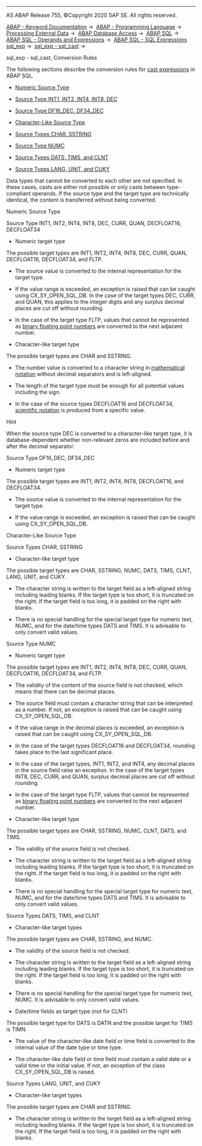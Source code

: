   

* * *

AS ABAP Release 755, ©Copyright 2020 SAP SE. All rights reserved.

[ABAP - Keyword Documentation](javascript:call_link\('abenabap.htm'\)) →  [ABAP - Programming Language](javascript:call_link\('abenabap_reference.htm'\)) →  [Processing External Data](javascript:call_link\('abenabap_language_external_data.htm'\)) →  [ABAP Database Access](javascript:call_link\('abenabap_sql.htm'\)) →  [ABAP SQL](javascript:call_link\('abenopensql.htm'\)) →  [ABAP SQL - Operands and Expressions](javascript:call_link\('abenopen_sql_operands.htm'\)) →  [ABAP SQL - SQL Expressions sql\_exp](javascript:call_link\('abapsql_expr.htm'\)) →  [sql\_exp - sql\_cast](javascript:call_link\('abensql_cast.htm'\)) → 

sql\_exp - sql\_cast, Conversion Rules

The following sections describe the conversion rules for [cast expressions](javascript:call_link\('abensql_cast.htm'\)) in ABAP SQL.

-   [Numeric Source Type](#@@ITOC@@ABENSQL_CAST_RULES_1)

-   [Source Type INT1, INT2, INT4, INT8, DEC](#@@ITOC@@ABENSQL_CAST_RULES_2)

-   [Source Type DF16\_DEC, DF34\_DEC](#@@ITOC@@ABENSQL_CAST_RULES_3)

-   [Character-Like Source Type](#@@ITOC@@ABENSQL_CAST_RULES_4)

-   [Source Types CHAR, SSTRING](#@@ITOC@@ABENSQL_CAST_RULES_5)

-   [Source Type NUMC](#@@ITOC@@ABENSQL_CAST_RULES_6)

-   [Source Types DATS, TIMS, and CLNT](#@@ITOC@@ABENSQL_CAST_RULES_7)

-   [Source Types LANG, UNIT, and CUKY](#@@ITOC@@ABENSQL_CAST_RULES_8)

Data types that cannot be converted to each other are not specified. In these cases, casts are either not possible or only casts between type-compliant operands. If the source type and the target type are technically identical, the content is transferred without being converted.

Numeric Source Type

Source Type INT1, INT2, INT4, INT8, DEC, CURR, QUAN, DECFLOAT16, DECFLOAT34

-   Numeric target type

The possible target types are INT1, INT2, INT4, INT8, DEC, CURR, QUAN, DECFLOAT16, DECFLOAT34, and FLTP.

-   The source value is converted to the internal representation for the target type.

-   If the value range is exceeded, an exception is raised that can be caught using CX\_SY\_OPEN\_SQL\_DB. In the case of the target types DEC, CURR, and QUAN, this applies to the integer digits and any surplus decimal places are cut off without rounding.

-   In the case of the target type FLTP, values that cannot be represented as [binary floating point numbers](javascript:call_link\('abenbinfloat_glosry.htm'\) "Glossary Entry") are converted to the next adjacent number.

-   Character-like target type

The possible target types are CHAR and SSTRING.

-   The number value is converted to a character string in [mathematical notation](javascript:call_link\('abenmathematical_notation_glosry.htm'\) "Glossary Entry") without decimal separators and is left-aligned.

-   The length of the target type must be enough for all potential values including the sign.

-   In the case of the source types DECFLOAT16 and DECFLOAT34, [scientific notation](javascript:call_link\('abenscientific_notation_glosry.htm'\) "Glossary Entry") is produced from a specific value.

Hint

When the source type DEC is converted to a character-like target type, it is database-dependent whether non-relevant zeros are included before and after the decimal separator.

Source Type DF16\_DEC, DF34\_DEC

-   Numeric target type

The possible target types are INT1, INT2, INT4, INT8, DECFLOAT16, and DECFLOAT34.

-   The source value is converted to the internal representation for the target type.

-   If the value range is exceeded, an exception is raised that can be caught using CX\_SY\_OPEN\_SQL\_DB.

Character-Like Source Type

Source Types CHAR, SSTRING

-   Character-like target type

The possible target types are CHAR, SSTRING, NUMC, DATS, TIMS, CLNT, LANG, UNIT, and CUKY.

-   The character string is written to the target field as a left-aligned string including leading blanks. If the target type is too short, it is truncated on the right. If the target field is too long, it is padded on the right with blanks.

-   There is no special handling for the special target type for numeric text, NUMC, and for the date/time types DATS and TIMS. It is advisable to only convert valid values.

Source Type NUMC

-   Numeric target type

The possible target types are INT1, INT2, INT4, INT8, DEC, CURR, QUAN, DECFLOAT16, DECFLOAT34, and FLTP.

-   The validity of the content of the source field is not checked, which means that there can be decimal places.

-   The source field must contain a character string that can be interpreted as a number. If not, an exception is raised that can be caught using CX\_SY\_OPEN\_SQL\_DB.

-   If the value range in the decimal places is exceeded, an exception is raised that can be caught using CX\_SY\_OPEN\_SQL\_DB.

-   In the case of the target types DECFLOAT16 and DECFLOAT34, rounding takes place to the last significant place.

-   In the case of the target types, INT1, INT2, and INT4, any decimal places in the source field raise an exception. In the case of the target types INT8, DEC, CURR, and QUAN, surplus decimal places are cut off without rounding.

-   In the case of the target type FLTP, values that cannot be represented as [binary floating point numbers](javascript:call_link\('abenbinfloat_glosry.htm'\) "Glossary Entry") are converted to the next adjacent number.

-   Character-like target type

The possible target types are CHAR, SSTRING, NUMC, CLNT, DATS, and TIMS.

-   The validity of the source field is not checked.

-   The character string is written to the target field as a left-aligned string including leading blanks. If the target type is too short, it is truncated on the right. If the target field is too long, it is padded on the right with blanks.

-   There is no special handling for the special target type for numeric text, NUMC, and for the date/time types DATS and TIMS. It is advisable to only convert valid values.

Source Types DATS, TIMS, and CLNT

-   Character-like target types

The possible target types are CHAR, SSTRING, and NUMC.

-   The validity of the source field is not checked.

-   The character string is written to the target field as a left-aligned string including leading blanks. If the target type is too short, it is truncated on the right. If the target field is too long, it is padded on the right with blanks.

-   There is no special handling for the special target type for numeric text, NUMC. It is advisable to only convert valid values.

-   Date/time fields as target type (not for CLNT)

The possible target type for DATS is DATN and the possible target for TIMS is TIMN.

-   The value of the character-like date field or time field is converted to the internal value of the date type or time type.

-   The character-like date field or time field must contain a valid date or a valid time or the initial value. If not, an exception of the class CX\_SY\_OPEN\_SQL\_DB is raised.

Source Types LANG, UNIT, and CUKY

-   Character-like target types

The possible target types are CHAR and SSTRING.

-   The character string is written to the target field as a left-aligned string including leading blanks. If the target type is too short, it is truncated on the right. If the target field is too long, it is padded on the right with blanks.